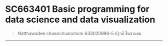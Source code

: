 # SC663401 Basic programming for data science and data visualization 
> Natthawadee chuenchuanchom 633020986-5 นัฐวดี ชื่นชวนชม
________________________________________
